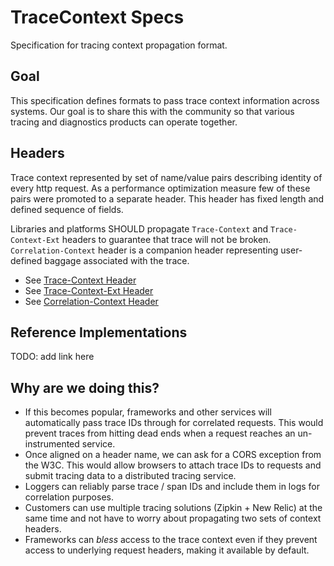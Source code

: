 # TraceContext Specs
Specification for tracing context propagation format.

## Goal
This specification defines formats to pass trace context information across systems. Our goal is 
to share this with the community so that various tracing and diagnostics products can operate 
together.

## Headers

Trace context represented by set of name/value pairs describing identity of every http request. As a performance optimization measure few of these pairs were promoted to a separate header. This header has fixed length and defined sequence of fields.

Libraries and platforms SHOULD propagate `Trace-Context` and `Trace-Context-Ext` headers to guarantee that trace will not be broken. `Correlation-Context` header is a companion header representing user-defined baggage associated with the trace.

* See [Trace-Context Header](trace_context/README.md)
* See [Trace-Context-Ext Header](trace_context_ext/README.md)
* See [Correlation-Context Header](correlation_context/README.md)

## Reference Implementations
TODO: add link here

## Why are we doing this?
* If this becomes popular, frameworks and other services will automatically pass trace IDs 
through for correlated requests. This would prevent traces from hitting dead ends when a request 
reaches an un-instrumented service.
* Once aligned on a header name, we can ask for a CORS exception from the W3C. This would allow 
browsers to attach trace IDs to requests and submit tracing data to a distributed tracing service.
* Loggers can reliably parse trace / span IDs and include them in logs for correlation purposes.
* Customers can use multiple tracing solutions (Zipkin + New Relic) at the same time and not have
 to worry about propagating two sets of context headers.
* Frameworks can *bless* access to the trace context even if they prevent access to underlying 
request headers, making it available by default.